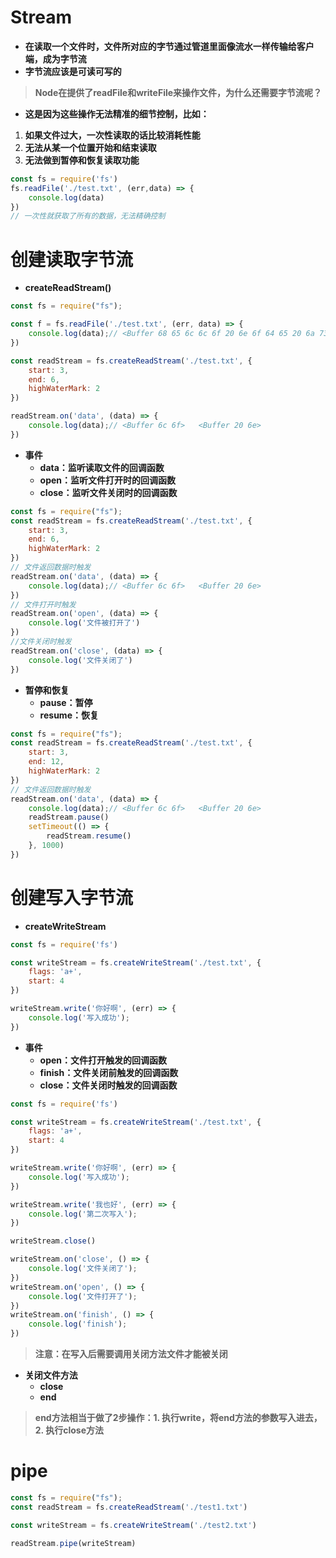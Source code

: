 # Stream

- **在读取一个文件时，文件所对应的字节通过管道里面像流水一样传输给客户端，成为字节流**
- **字节流应该是可读可写的**

> **Node在提供了readFile和writeFile来操作文件，为什么还需要字节流呢？**

- **这是因为这些操作无法精准的细节控制，比如：**

1. **如果文件过大，一次性读取的话比较消耗性能**
2. **无法从某一个位置开始和结束读取**
3. **无法做到暂停和恢复读取功能**

```js
const fs = require('fs')
fs.readFile('./test.txt', (err,data) => {
    console.log(data)
})
// 一次性就获取了所有的数据，无法精确控制
```

# 创建读取字节流

- **createReadStream()**

```js
const fs = require("fs");

const f = fs.readFile('./test.txt', (err, data) => {
    console.log(data);// <Buffer 68 65 6c 6c 6f 20 6e 6f 64 65 20 6a 73>
})

const readStream = fs.createReadStream('./test.txt', {
    start: 3,
    end: 6,
    highWaterMark: 2
})

readStream.on('data', (data) => {
    console.log(data);// <Buffer 6c 6f>   <Buffer 20 6e>
})
```

- **事件**
  - **data：监听读取文件的回调函数**
  - **open：监听文件打开时的回调函数**
  - **close：监听文件关闭时的回调函数**

```js
const fs = require("fs");
const readStream = fs.createReadStream('./test.txt', {
    start: 3,
    end: 6,
    highWaterMark: 2
})
// 文件返回数据时触发
readStream.on('data', (data) => {
    console.log(data);// <Buffer 6c 6f>   <Buffer 20 6e>
})
// 文件打开时触发
readStream.on('open', (data) => {
    console.log('文件被打开了')
})
//文件关闭时触发
readStream.on('close', (data) => {
    console.log('文件关闭了')
})
```

- **暂停和恢复**
  - **pause：暂停**
  - **resume：恢复**

```js
const fs = require("fs");
const readStream = fs.createReadStream('./test.txt', {
    start: 3,
    end: 12,
    highWaterMark: 2
})
// 文件返回数据时触发
readStream.on('data', (data) => {
    console.log(data);// <Buffer 6c 6f>   <Buffer 20 6e>
    readStream.pause()
    setTimeout(() => {
        readStream.resume()
    }, 1000)
})
```

# 创建写入字节流

- **createWriteStream**

```js
const fs = require('fs')

const writeStream = fs.createWriteStream('./test.txt', {
    flags: 'a+',
    start: 4
})

writeStream.write('你好啊', (err) => {
    console.log('写入成功');
})
```

- **事件**
  - **open：文件打开触发的回调函数**
  - **finish：文件关闭前触发的回调函数**
  - **close：文件关闭时触发的回调函数**

```js
const fs = require('fs')

const writeStream = fs.createWriteStream('./test.txt', {
    flags: 'a+',
    start: 4
})

writeStream.write('你好啊', (err) => {
    console.log('写入成功');
})

writeStream.write('我也好', (err) => {
    console.log('第二次写入');
})

writeStream.close()

writeStream.on('close', () => {
    console.log('文件关闭了');
})
writeStream.on('open', () => {
    console.log('文件打开了');
})
writeStream.on('finish', () => {
    console.log('finish');
})
```

> **注意：在写入后需要调用关闭方法文件才能被关闭**

- **关闭文件方法**
  - **close**
  - **end**

> **end方法相当于做了2步操作：1. 执行write，将end方法的参数写入进去，2. 执行close方法**

# pipe

```js
const fs = require("fs");
const readStream = fs.createReadStream('./test1.txt')

const writeStream = fs.createWriteStream('./test2.txt')

readStream.pipe(writeStream)
```

